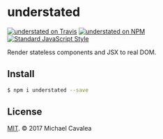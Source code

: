 # understated

[![understated on Travis](https://img.shields.io/travis/callmecavs/understated.svg?style=flat-square)](https://travis-ci.org/callmecavs/understated) [![understated on NPM](https://img.shields.io/npm/v/understated.svg?style=flat-square)](https://www.npmjs.com/package/understated) [![Standard JavaScript Style](https://img.shields.io/badge/code_style-standard-brightgreen.svg?style=flat-square)](http://standardjs.com/)

Render stateless components and JSX to real DOM.

## Install

```sh
$ npm i understated --save
```

## License

[MIT](https://opensource.org/licenses/MIT). © 2017 Michael Cavalea
